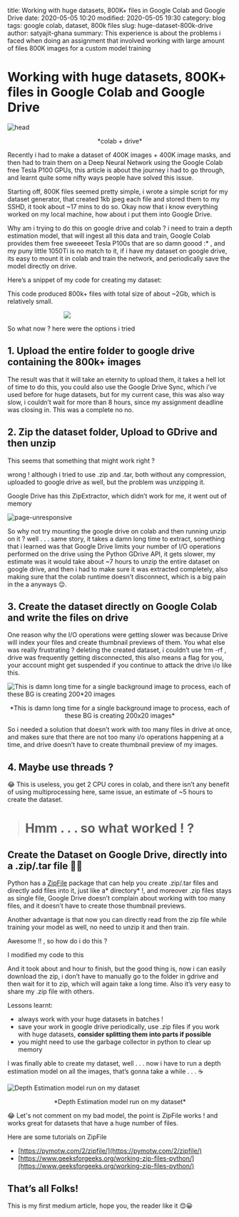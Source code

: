 title: Working with huge datasets, 800K+ files in Google Colab and Google Drive
date: 2020-05-05 10:20
modified: 2020-05-05 19:30
category: blog
tags: google colab, dataset, 800k files
slug: huge-dataset-800k-drive
author: satyajit-ghana
summary: This experience is about the problems i faced when doing an assignment that involved working with large amount of files 800K images for a custom model training

# Working with huge datasets, 800K+ files in Google Colab and Google Drive

![head]({attach}assets/head.png)
<center>*colab + drive*</center>

Recently i had to make a dataset of 400K images + 400K image masks, and then had to train them on a Deep Neural Network using the Google Colab free Tesla P100 GPUs, this article is about the journey i had to go through, and learnt quite some nifty ways people have solved this issue.

Starting off, 800K files seemed pretty simple, i wrote a simple script for my dataset generator, that created 1kb jpeg each file and stored them to my SSHD, it took about ~17 mins to do so. Okay now that i know everything worked on my local machine, how about i put them into Google Drive.

Why am i trying to do this on google drive and colab ? i need to train a depth estimation model, that will ingest all this data and train, Google Colab provides them free sweeeeet Tesla P100s that are so damn goood :* , and my puny little 1050Ti is no match to it, if i have my dataset on google drive, its easy to mount it in colab and train the network, and periodically save the model directly on drive.

Here’s a snippet of my code for creating my dataset:

<script src="https://gist.github.com/satyajitghana/fc6642107f0a4049a78b072d300588e9.js"></script>

This code produced 800k+ files with total size of about ~2Gb, which is relatively small.

<img src="{attach}assets/zip_size.png" style="display: block; margin: 0 auto; max-width: 50%; width: auto " />

So what now ? here were the options i tried

## 1. Upload the entire folder to google drive containing the 800k+ images

The result was that it will take an eternity to upload them, it takes a hell lot of time to do this, you could also use the Google Drive Sync, which i’ve used before for huge datasets, but for my current case, this was also way slow, i couldn’t wait for more than 8 hours, since my assignment deadline was closing in. This was a complete no no.

## 2. Zip the dataset folder, Upload to GDrive and then unzip

This seems that something that might work right ?

wrong ! although i tried to use .zip and .tar, both without any compression, uploaded to google drive as well, but the problem was unzipping it.

Google Drive has this ZipExtractor, which didn’t work for me, it went out of memory

![page-unresponsive]({attach}assets/page-unresponsive.png)

So why not try mounting the google drive on colab and then running unzip on it ? well . . . same story, it takes a damn long time to extract, something that i learned was that Google Drive limits your number of I/O operations performed on the drive using the Python GDrive API, it gets slower, my estimate was it would take about ~7 hours to unzip the entire dataset on google drive, and then i had to make sure it was extracted completely, also making sure that the colab runtime doesn’t disconnect, which is a big pain in the a anyways 😌.

## 3. Create the dataset directly on Google Colab and write the files on drive

One reason why the I/O operations were getting slower was because Drive will index your files and create thumbnail previews of them. You what else was really frustrating ? deleting the created dataset, i couldn’t use !rm -rf , drive was frequently getting disconnected, this also means a flag for you, your account might get suspended if you continue to attack the drive i/o like this.

![This is damn long time for a single background image to process, each of these BG is creating 200*20 images]({attach}assets/long-time.png)
<center>
*This is damn long time for a single background image to process, each of these BG is creating 200x20 images*
</center>

So i needed a solution that doesn’t work with too many files in drive at once, and makes sure that there are not too many i/o operations happening at a time, and drive doesn’t have to create thumbnail preview of my images.

## 4. Maybe use threads ?

😂 This is useless, you get 2 CPU cores in colab, and there isn’t any benefit of using multiprocessing here, same issue, an estimate of ~5 hours to create the dataset.
> # Hmm . . . so what worked ! ?

## Create the Dataset on Google Drive, directly into a .zip/.tar file 🥳🎊

Python has a [ZipFile](https://docs.python.org/3/library/zipfile.html#module-zipfile) package that can help you create .zip/.tar files and directly add files into it, just like a* directory* !, and moreover .zip files stays as single file, Google Drive doesn’t complain about working with too many files, and it doesn’t have to create those thumbnail previews.

Another advantage is that now you can directly read from the zip file while training your model as well, no need to unzip it and then train.

Awesome !! , so how do i do this ?

I modified my code to this

<script src="https://gist.github.com/satyajitghana/7a0887bdf0825a497c785a2c7f247be3.js"></script>

And it took about and hour to finish, but the good thing is, now i can easily download the zip, i don’t have to manually go to the folder in gdrive and then wait for it to zip, which will again take a long time. Also it’s very easy to share my .zip file with others.

Lessons learnt:

* always work with your huge datasets in batches !
* save your work in google drive periodically, use .zip files if you work with huge datasets, **consider splitting them into parts if possible**
* you might need to use the garbage collector in python to clear up memory

I was finally able to create my dataset, well . . . now i have to run a depth estimation model on all the images, that’s gonna take a while . . . ☕

![Depth Estimation model run on my dataset](https://cdn-images-1.medium.com/max/2000/1*40x2gVZjU7WAou3d77BnPw.png)
<center>
*Depth Estimation model run on my dataset*
</center>

😂 Let's not comment on my bad model, the point is ZipFile works ! and works great for datasets that have a huge number of files.

Here are some tutorials on ZipFile

* [https://pymotw.com/2/zipfile/](https://pymotw.com/2/zipfile/)
* [https://www.geeksforgeeks.org/working-zip-files-python/](https://www.geeksforgeeks.org/working-zip-files-python/)

## **That’s all Folks!**

This is my first medium article, hope you, the reader like it 😊😀
